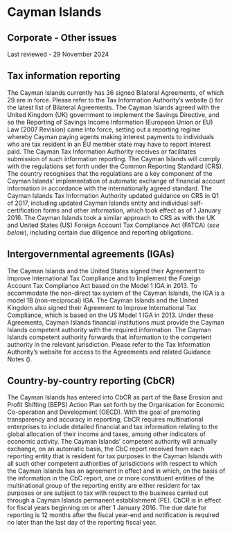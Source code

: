 # Cayman Islands
## Corporate - Other issues
Last reviewed - 29 November 2024
## Tax information reporting
The Cayman Islands currently has 36 signed Bilateral Agreements, of which 29 are in force. Please refer to the Tax Information Authority’s website () for the latest list of Bilateral Agreements.
The Cayman Islands agreed with the United Kingdom (UK) government to implement the Savings Directive, and so the Reporting of Savings Income Information (European Union or EU) Law (2007 Revision) came into force, setting out a reporting regime whereby Cayman paying agents making interest payments to individuals who are tax resident in an EU member state may have to report interest paid. The Cayman Tax Information Authority receives or facilitates submission of such information reporting.
The Cayman Islands will comply with the regulations set forth under the Common Reporting Standard (CRS). The country recognises that the regulations are a key component of the Cayman Islands’ implementation of automatic exchange of financial account information in accordance with the internationally agreed standard. The Cayman Islands Tax Information Authority updated guidance on CRS in Q1 of 2017, including updated Cayman Islands entity and individual self-certification forms and other information, which took effect as of 1 January 2016. The Cayman Islands took a similar approach to CRS as with the UK and United States (US) Foreign Account Tax Compliance Act (FATCA) (_see below_), including certain due diligence and reporting obligations.
## Intergovernmental agreements (IGAs)
The Cayman Islands and the United States signed their Agreement to Improve International Tax Compliance and to Implement the Foreign Account Tax Compliance Act based on the Model 1 IGA in 2013. To accommodate the non-direct tax system of the Cayman Islands, the IGA is a model 1B (non-reciprocal) IGA. The Cayman Islands and the United Kingdom also signed their Agreement to Improve International Tax Compliance, which is based on the US Model 1 IGA in 2013. Under these Agreements, Cayman Islands financial institutions must provide the Cayman Islands competent authority with the required information. The Cayman Islands competent authority forwards that information to the competent authority in the relevant jurisdiction. Please refer to the Tax Information Authority’s website for access to the Agreements and related Guidance Notes ().
## Country-by-country reporting (CbCR)
The Cayman Islands has entered into CbCR as part of the Base Erosion and Profit Shifting (BEPS) Action Plan set forth by the Organisation for Economic Co-operation and Development (OECD). With the goal of promoting transparency and accuracy in reporting, CbCR requires multinational enterprises to include detailed financial and tax information relating to the global allocation of their income and taxes, among other indicators of economic activity.
The Cayman Islands’ competent authority will annually exchange, on an automatic basis, the CbC report received from each reporting entity that is resident for tax purposes in the Cayman Islands with all such other competent authorities of jurisdictions with respect to which the Cayman Islands has an agreement in effect and in which, on the basis of the information in the CbC report, one or more constituent entities of the multinational group of the reporting entity are either resident for tax purposes or are subject to tax with respect to the business carried out through a Cayman Islands permanent establishment (PE).
CbCR is in effect for fiscal years beginning on or after 1 January 2016. The due date for reporting is 12 months after the fiscal year-end and notification is required no later than the last day of the reporting fiscal year. 
